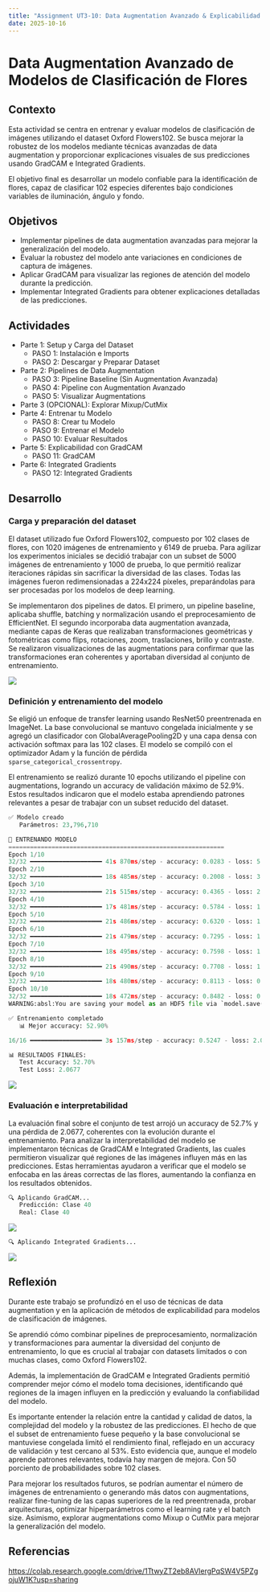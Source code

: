 ```yaml
---
title: "Assignment UT3-10: Data Augmentation Avanzado & Explicabilidad - Fill in the Blanks"
date: 2025-10-16
---
```


# Data Augmentation Avanzado de Modelos de Clasificación de Flores

## Contexto

Esta actividad se centra en entrenar y evaluar modelos de clasificación de imágenes utilizando el dataset Oxford Flowers102. Se busca mejorar la robustez de los modelos mediante técnicas avanzadas de data augmentation y proporcionar explicaciones visuales de sus predicciones usando GradCAM e Integrated Gradients. 

El objetivo final es desarrollar un modelo confiable para la identificación de flores, capaz de clasificar 102 especies diferentes bajo condiciones variables de iluminación, ángulo y fondo.

## Objetivos

* Implementar pipelines de data augmentation avanzadas para mejorar la generalización del modelo.
* Evaluar la robustez del modelo ante variaciones en condiciones de captura de imágenes.
* Aplicar GradCAM para visualizar las regiones de atención del modelo durante la predicción.
* Implementar Integrated Gradients para obtener explicaciones detalladas de las predicciones.

## Actividades

- Parte 1: Setup y Carga del Dataset
    - PASO 1: Instalación e Imports
    - PASO 2: Descargar y Preparar Dataset
- Parte 2: Pipelines de Data Augmentation
    - PASO 3: Pipeline Baseline (Sin Augmentation Avanzada)
    - PASO 4: Pipeline con Augmentation Avanzado
    - PASO 5: Visualizar Augmentations
- Parte 3 (OPCIONAL): Explorar Mixup/CutMix
- Parte 4: Entrenar tu Modelo
    - PASO 8: Crear tu Modelo
    - PASO 9: Entrenar el Modelo
    - PASO 10: Evaluar Resultados
- Parte 5: Explicabilidad con GradCAM
    - PASO 11: GradCAM
- Parte 6: Integrated Gradients
    - PASO 12: Integrated Gradients

## Desarrollo

### Carga y preparación del dataset

El dataset utilizado fue Oxford Flowers102, compuesto por 102 clases de flores, con 1020 imágenes de entrenamiento y 6149 de prueba. Para agilizar los experimentos iniciales se decidió trabajar con un subset de 5000 imágenes de entrenamiento y 1000 de prueba, lo que permitió realizar iteraciones rápidas sin sacrificar la diversidad de las clases. Todas las imágenes fueron redimensionadas a 224x224 píxeles, preparándolas para ser procesadas por los modelos de deep learning.

Se implementaron dos pipelines de datos. El primero, un pipeline baseline, aplicaba shuffle, batching y normalización usando el preprocesamiento de EfficientNet. El segundo incorporaba data augmentation avanzada, mediante capas de Keras que realizaban transformaciones geométricas y fotométricas como flips, rotaciones, zoom, traslaciones, brillo y contraste. Se realizaron visualizaciones de las augmentations para confirmar que las transformaciones eran coherentes y aportaban diversidad al conjunto de entrenamiento.

![](../assets/UT3_TA2_1.png)

### Definición y entrenamiento del modelo

Se eligió un enfoque de transfer learning usando ResNet50 preentrenada en ImageNet. La base convolucional se mantuvo congelada inicialmente y se agregó un clasificador con GlobalAveragePooling2D y una capa densa con activación softmax para las 102 clases. El modelo se compiló con el optimizador Adam y la función de pérdida `sparse_categorical_crossentropy`.

El entrenamiento se realizó durante 10 epochs utilizando el pipeline con augmentations, logrando un accuracy de validación máximo de 52.9%. Estos resultados indicaron que el modelo estaba aprendiendo patrones relevantes a pesar de trabajar con un subset reducido del dataset.

```python
✅ Modelo creado
   Parámetros: 23,796,710

🚀 ENTRENANDO MODELO
============================================================
Epoch 1/10
32/32 ━━━━━━━━━━━━━━━━━━━━ 41s 870ms/step - accuracy: 0.0283 - loss: 5.3766 - val_accuracy: 0.1520 - val_loss: 3.8605
Epoch 2/10
32/32 ━━━━━━━━━━━━━━━━━━━━ 18s 485ms/step - accuracy: 0.2008 - loss: 3.4561 - val_accuracy: 0.2790 - val_loss: 3.0985
Epoch 3/10
32/32 ━━━━━━━━━━━━━━━━━━━━ 21s 515ms/step - accuracy: 0.4365 - loss: 2.4720 - val_accuracy: 0.3600 - val_loss: 2.8030
Epoch 4/10
32/32 ━━━━━━━━━━━━━━━━━━━━ 17s 481ms/step - accuracy: 0.5784 - loss: 1.9866 - val_accuracy: 0.4160 - val_loss: 2.5751
Epoch 5/10
32/32 ━━━━━━━━━━━━━━━━━━━━ 21s 486ms/step - accuracy: 0.6320 - loss: 1.7032 - val_accuracy: 0.4230 - val_loss: 2.4790
Epoch 6/10
32/32 ━━━━━━━━━━━━━━━━━━━━ 21s 479ms/step - accuracy: 0.7295 - loss: 1.3317 - val_accuracy: 0.4630 - val_loss: 2.3358
Epoch 7/10
32/32 ━━━━━━━━━━━━━━━━━━━━ 18s 495ms/step - accuracy: 0.7598 - loss: 1.1908 - val_accuracy: 0.4850 - val_loss: 2.3307
Epoch 8/10
32/32 ━━━━━━━━━━━━━━━━━━━━ 21s 490ms/step - accuracy: 0.7708 - loss: 1.0920 - val_accuracy: 0.5050 - val_loss: 2.2712
Epoch 9/10
32/32 ━━━━━━━━━━━━━━━━━━━━ 18s 480ms/step - accuracy: 0.8113 - loss: 0.9344 - val_accuracy: 0.5290 - val_loss: 2.1537
Epoch 10/10
32/32 ━━━━━━━━━━━━━━━━━━━━ 18s 472ms/step - accuracy: 0.8482 - loss: 0.8579 - val_accuracy: 0.5270 - val_loss: 2.0677
WARNING:absl:You are saving your model as an HDF5 file via `model.save()` or `keras.saving.save_model(model)`. This file format is considered legacy. We recommend using instead the native Keras format, e.g. `model.save('my_model.keras')` or `keras.saving.save_model(model, 'my_model.keras')`. 

✅ Entrenamiento completado
   📊 Mejor accuracy: 52.90%

16/16 ━━━━━━━━━━━━━━━━━━━━ 3s 157ms/step - accuracy: 0.5247 - loss: 2.0220

📊 RESULTADOS FINALES:
   Test Accuracy: 52.70%
   Test Loss: 2.0677
```

![](../assets/UT3_TA2_2.png)

### Evaluación e interpretabilidad

La evaluación final sobre el conjunto de test arrojó un accuracy de 52.7% y una pérdida de 2.0677, coherentes con la evolución durante el entrenamiento. Para analizar la interpretabilidad del modelo se implementaron técnicas de GradCAM e Integrated Gradients, las cuales permitieron visualizar qué regiones de las imágenes influyen más en las predicciones. Estas herramientas ayudaron a verificar que el modelo se enfocaba en las áreas correctas de las flores, aumentando la confianza en los resultados obtenidos.

```python
🔍 Aplicando GradCAM...
   Predicción: Clase 40
   Real: Clase 40
```

![](../assets/UT3_TA2_3.png)

```python
🔍 Aplicando Integrated Gradients...
```

![](../assets/UT3_TA2_4.png)

## Reflexión

Durante este trabajo se profundizó en el uso de técnicas de data augmentation y en la aplicación de métodos de explicabilidad para modelos de clasificación de imágenes. 

Se aprendió cómo combinar pipelines de preprocesamiento, normalización y transformaciones para aumentar la diversidad del conjunto de entrenamiento, lo que es crucial al trabajar con datasets limitados o con muchas clases, como Oxford Flowers102. 

Además, la implementación de GradCAM e Integrated Gradients permitió comprender mejor cómo el modelo toma decisiones, identificando qué regiones de la imagen influyen en la predicción y evaluando la confiabilidad del modelo.

Es importante entender la relación entre la cantidad y calidad de datos, la complejidad del modelo y la robustez de las predicciones. El hecho de que el subset de entrenamiento fuese pequeño y la base convolucional se mantuviese congelada limitó el rendimiento final, reflejado en un accuracy de validación y test cercano al 53%. Esto evidencia que, aunque el modelo aprende patrones relevantes, todavía hay margen de mejora. Con 50 porciento de probabilidades sobre 102 clases.

Para mejorar los resultados futuros, se podrían aumentar el número de imágenes de entrenamiento o generando más datos con augmentations, realizar fine-tuning de las capas superiores de la red preentrenada, probar arquitecturas, optimizar hiperparámetros como el learning rate y el batch size. Asimismo, explorar augmentations como Mixup o CutMix para mejorar la generalización del modelo.

## Referencias

https://colab.research.google.com/drive/1TtwyZT2eb8AVlergPqSW4V5PZgojuW1K?usp=sharing
